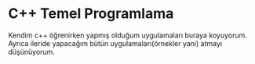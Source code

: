 # C++ Temel Programlama
Kendim c++ öğrenirken yapmış olduğum uygulamaları buraya koyuyorum.
Ayrıca ileride yapacağım bütün uygulamaları(örnekler yani) atmayı düşünüyorum.
